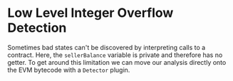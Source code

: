 # Low Level Integer Overflow Detection

Sometimes bad states can't be discovered by interpreting calls to a contract. Here, the `sellerBalance` variable is private and therefore has no getter. To get around this limitation we can move our analysis directly onto the EVM bytecode with a `Detector` plugin.
